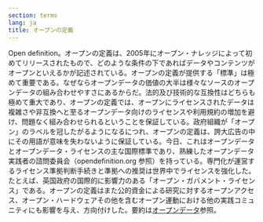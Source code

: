 ```yaml
---
section: terms
lang: ja
title: オープンの定義
---
```


Open definition。オープンの定義は、2005年にオープン・ナレッジによって初めてリリースされたもので、どのような条件の下であればデータやコンテンツがオープンといえるかが記述されている。オープンの定義が提供する「標準」は極めて重要である。なぜならオープンデータの価値の大半は様々なソースのオープンデータの組み合わせやすさにあるからだ。法的及び技術的な互換性はどちらも極めて重大であり、オープンの定義では、オープンにライセンスされたデータは複雑さや非互換へと至るオープンデータ向けのライセンスや利用規約の増加を避け、問題なく組み合わせられるということを保証している。政府組織が「オープン」のラベルを冠したがるようになるにつれ、オープンの定義は、誇大広告の中にその用語が意味を失わないように保証している。今日、これはオープンデータとオープンデータ・ライセンスの主な国際標準であり、熟練したオープンデータ実践者の諮問委員会（opendefinition.org 参照）を持っている。専門化が運営するライセンス準拠判断手続きと準拠への推奨は世界中でライセンスを強化した。たとえば、英国政府の国際的に影響力のある「オープン・ガバメント・ライセンス」である。オープンの定義はまた公的資金による研究に対するオープンアクセス、オープン・ハードウェアその他を含むオープン運動における他の実践コミュニティにも影響を与え、方向付けした。要約は[オープンデータ](/glossary/ja/terms/open-data/)参照。

